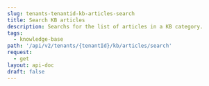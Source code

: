 ```yaml
---
slug: tenants-tenantid-kb-articles-search
title: Search KB articles
description: Searchs for the list of articles in a KB category.
tags:
  - knowledge-base
path: '/api/v2/tenants/{tenantId}/kb/articles/search'
request:
  - get
layout: api-doc
draft: false
---
```

